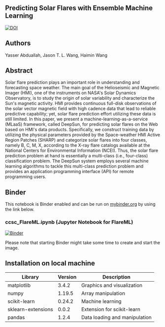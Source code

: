 ## Predicting Solar Flares with Ensemble Machine Learning<br>
[![DOI](https://zenodo.org/badge/417927505.svg)](https://zenodo.org/badge/latestdoi/417927505)

## Authors
Yasser Abduallah, Jason T. L. Wang, Haimin Wang

## Abstract
<p>Solar flare prediction plays an important role in understanding and forecasting space weather. The main goal of the Helioseismic and Magnetic Imager (HMI), one of the instruments on NASA's Solar Dynamics Observatory, is to study the origin of solar variability and characterize the Sun's magnetic activity. HMI provides continuous full-disk observations of the solar vector magnetic field with high cadence data that lead to reliable predictive capability; yet, solar flare prediction effort utilizing these data is still limited. In this paper, we present a machine-learning-as-a-service (MLaaS) framework, called DeepSun, for predicting solar flares on the Web based on HMI's data products. Specifically, we construct training data by utilizing the physical parameters provided by the Space-weather HMI Active Region Patches (SHARP) and categorize solar flares into four classes, namely B, C, M, X, according to the X-ray flare catalogs available at the National Centers for Environmental Information (NCEI). Thus, the solar flare prediction problem at hand is essentially a multi-class (i.e., four-class) classification problem. The DeepSun system employs several machine learning algorithms to tackle this multi-class prediction problem and provides an application programming interface (API) for remote programming users.</p>

## Binder

This notebook is Binder enabled and can be run on [mybinder.org](https://mybinder.org/) by using the link below.


### ccsc_FlareML.ipynb (Jupyter Notebook for FlareML)
[![Binder](https://mybinder.org/badge_logo.svg)](https://mybinder.org/v2/gh/ccsc-tools/FlareML/HEAD?labpath=ccsc_FlareML.ipynb)

Please note that starting Binder might take some time to create and start the image.


## Installation on local machine

|Library | Version   | Description  |
|---|---|---|
|matplotlib|3.4.2| Graphics and visualization|
|numpy| 1.19.5| Array manipulation|
|scikit-learn| 0.24.2| Machine learning|
| sklearn-extensions | 0.0.2  | Extension for scikit-learn |
| pandas|1.2.4| Data loading and manipulation|

